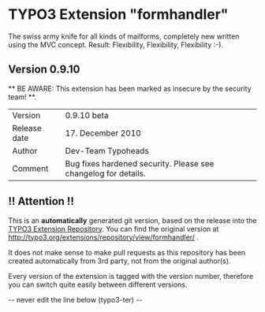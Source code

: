 # TYPO3 Extension "formhandler"
The swiss army knife for all kinds of mailforms, completely new written using the MVC concept. Result: Flexibility, Flexibility, Flexibility	:-).

## Version 0.9.10
** BE AWARE: This extension has been marked as insecure by the security team! **.



<table>
	<tr><td>Version</td><td>0.9.10 beta</td></tr>
	<tr><td>Release date</td><td>17. December 2010</td></tr>
	<tr><td>Author</td><td>Dev-Team Typoheads</td></tr>
	<tr><td>Comment</td><td>Bug fixes  hardened security.
Please see changelog for details.</td></tr>
</table>

## !! Attention !!
This is an **automatically** generated git version, based on the release into the [TYPO3 Extension Repository](http://www.typo3.org/extensions/).
You can find the original version at http://typo3.org/extensions/repository/view/formhandler/ .

It does not make sense to make pull requests as this repository has been created automatically from 3rd party, not from the original author(s).

Every version of the extension is tagged with the version number, therefore you can switch quite easily between different versions.


-- never edit the line below (typo3-ter) --